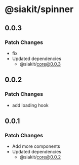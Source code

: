 # @siakit/spinner

## 0.0.3

### Patch Changes

- fix
- Updated dependencies
  - @siakit/core@0.0.3

## 0.0.2

### Patch Changes

- add loading hook

## 0.0.1

### Patch Changes

- Add more components
- Updated dependencies
  - @siakit/core@0.0.2
